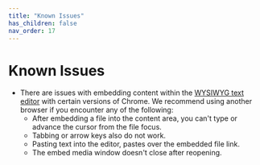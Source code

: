 ```yaml
---
title: "Known Issues"
has_children: false
nav_order: 17
---
```


# Known Issues

- There are issues with embedding content within the [WYSIWYG text editor](../wysiwyg/index.md) with certain versions of Chrome. We recommend using another browser if you encounter any of the following:
  - After embedding a file into the content area, you can't type or advance the cursor from the file focus.
  - Tabbing or arrow keys also do not work.
  - Pasting text into the editor, pastes over the embedded file link.
  - The embed media window doesn't close after reopening.